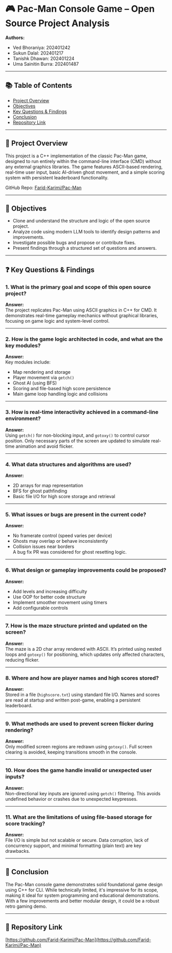 # 🎮 Pac-Man Console Game – Open Source Project Analysis

**Authors:**

- Ved Bhoraniya: 202401242  
- Sukun Dalal: 202401217  
- Tanishk Dhawan: 202401224  
- Uma Sainitin Burra: 202401487  

---

## 📚 Table of Contents

- [Project Overview](#project-overview)
- [Objectives](#objectives)
- [Key Questions & Findings](#key-questions--findings)
- [Conclusion](#conclusion)
- [Repository Link](#repository-link)

---

## 📌 Project Overview

This project is a C++ implementation of the classic Pac-Man game, designed to run entirely within the command-line interface (CMD) without any external graphics libraries. The game features ASCII-based rendering, real-time user input, basic AI-driven ghost movement, and a simple scoring system with persistent leaderboard functionality.

GitHub Repo: [Farid-Karimi/Pac-Man](https://github.com/Farid-Karimi/Pac-Man)

---

## 🎯 Objectives

- Clone and understand the structure and logic of the open source project.
- Analyze code using modern LLM tools to identify design patterns and improvements.
- Investigate possible bugs and propose or contribute fixes.
- Present findings through a structured set of questions and answers.

---

## ❓ Key Questions & Findings

### 1. What is the primary goal and scope of this open source project?
**Answer:**  
The project replicates Pac-Man using ASCII graphics in C++ for CMD. It demonstrates real-time gameplay mechanics without graphical libraries, focusing on game logic and system-level control.

---

### 2. How is the game logic architected in code, and what are the key modules?
**Answer:**  
Key modules include:
- Map rendering and storage
- Player movement via `getch()`
- Ghost AI (using BFS)
- Scoring and file-based high score persistence
- Main game loop handling logic and collisions

---

### 3. How is real-time interactivity achieved in a command-line environment?
**Answer:**  
Using `getch()` for non-blocking input, and `gotoxy()` to control cursor position. Only necessary parts of the screen are updated to simulate real-time animation and avoid flicker.

---

### 4. What data structures and algorithms are used?
**Answer:**  
- 2D arrays for map representation  
- BFS for ghost pathfinding  
- Basic file I/O for high score storage and retrieval  

---

### 5. What issues or bugs are present in the current code?
**Answer:**  
- No framerate control (speed varies per device)  
- Ghosts may overlap or behave inconsistently  
- Collision issues near borders  
A bug fix PR was considered for ghost resetting logic.

---

### 6. What design or gameplay improvements could be proposed?
**Answer:**  
- Add levels and increasing difficulty  
- Use OOP for better code structure  
- Implement smoother movement using timers  
- Add configurable controls

---

### 7. How is the maze structure printed and updated on the screen?
**Answer:**  
The maze is a 2D char array rendered with ASCII. It’s printed using nested loops and `gotoxy()` for positioning, which updates only affected characters, reducing flicker.

---

### 8. Where and how are player names and high scores stored?
**Answer:**  
Stored in a file (`highscore.txt`) using standard file I/O. Names and scores are read at startup and written post-game, enabling a persistent leaderboard.

---

### 9. What methods are used to prevent screen flicker during rendering?
**Answer:**  
Only modified screen regions are redrawn using `gotoxy()`. Full screen clearing is avoided, keeping transitions smooth in the console.

---

### 10. How does the game handle invalid or unexpected user inputs?
**Answer:**  
Non-directional key inputs are ignored using `getch()` filtering. This avoids undefined behavior or crashes due to unexpected keypresses.

---

### 11. What are the limitations of using file-based storage for score tracking?
**Answer:**  
File I/O is simple but not scalable or secure. Data corruption, lack of concurrency support, and minimal formatting (plain text) are key drawbacks.

---

## 🧠 Conclusion

The Pac-Man console game demonstrates solid foundational game design using C++ for CLI. While technically limited, it's impressive for its scope, making it ideal for system programming and educational demonstrations. With a few improvements and better modular design, it could be a robust retro gaming demo.

---

## 🔗 Repository Link

[https://github.com/Farid-Karimi/Pac-Man](https://github.com/Farid-Karimi/Pac-Man)
